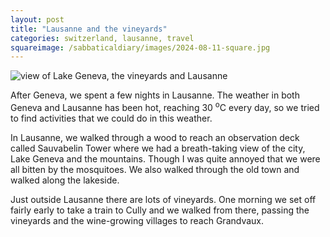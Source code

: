 ```yaml
---
layout: post
title: "Lausanne and the vineyards"
categories: switzerland, lausanne, travel
squareimage: /sabbaticaldiary/images/2024-08-11-square.jpg
---
```

<img src="/sabbaticaldiary/images/2024-08-11.jpg" alt="view of Lake Geneva, the vineyards and Lausanne" class="center">

After Geneva, we spent a few nights in Lausanne. The weather in both Geneva and Lausanne has been hot, reaching 30 <sup>o</sup>C every day, so we tried to find activities that we could do in this weather. 

In Lausanne, we walked through a wood to reach an observation deck called Sauvabelin Tower where we had a breath-taking view of the city, Lake Geneva and the mountains. Though I was quite annoyed that we were all bitten by the mosquitoes. We also walked through the old town and walked along the lakeside. 

Just outside Lausanne there are lots of vineyards. One morning we set off fairly early to take a train to Cully and we walked from there, passing the vineyards and the wine-growing villages to reach Grandvaux. 
